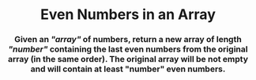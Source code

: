 <div align = 'center'>

# Even Numbers in an Array

</div>

<div align = 'center'>

<h3>Given an <em>"array"</em> of numbers, return a new array of length <em>"number"</em> containing the last even numbers from the original array (in the same order). The original array will be not empty and will contain at least "number" even numbers.</h3>

</div>
